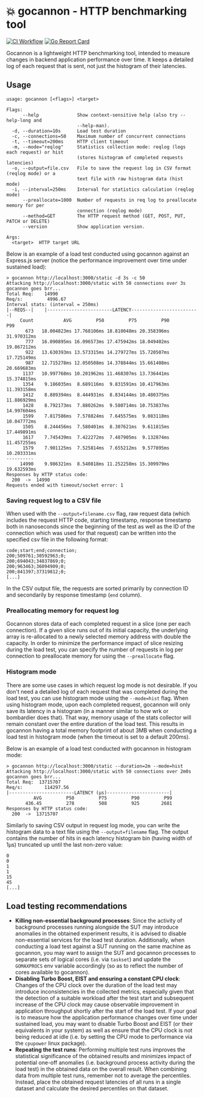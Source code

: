 # :boom: gocannon - HTTP benchmarking tool

[![CI Workflow](https://github.com/kffl/gocannon/workflows/CI/badge.svg)](https://github.com/kffl/gocannon/actions) [![Go Report Card](https://goreportcard.com/badge/github.com/kffl/gocannon)](https://goreportcard.com/report/github.com/kffl/gocannon)

Gocannon is a lightweight HTTP benchmarking tool, intended to measure changes in backend application performance over time. It keeps a detailed log of each request that is sent, not just the histogram of their latencies.

## Usage

```
usage: gocannon [<flags>] <target>

Flags:
      --help              Show context-sensitive help (also try --help-long and
                          --help-man).
  -d, --duration=10s      Load test duration
  -c, --connections=50    Maximum number of concurrent connections
  -t, --timeout=200ms     HTTP client timeout
  -m, --mode="reqlog"     Statistics collection mode: reqlog (logs each request) or hist
                          (stores histogram of completed requests latencies)
  -o, --output=file.csv   File to save the request log in CSV format (reqlog mode) or a
                          text file with raw histogram data (hist mode)
  -i, --interval=250ms    Interval for statistics calculation (reqlog mode)
      --preallocate=1000  Number of requests in req log to preallocate memory for per
                          connection (reqlog mode)
      --method=GET        The HTTP request method (GET, POST, PUT, PATCH or DELETE)
      --version           Show application version.

Args:
  <target>  HTTP target URL
```

Below is an example of a load test conducted using gocannon against an Express.js server (notice the performance improvement over time under sustained load):

```
> gocannon http://localhost:3000/static -d 3s -c 50
Attacking http://localhost:3000/static with 50 connections over 3s
gocannon goes brr...
Total Req:    14990
Req/s:         4996.67
Interval stats: (interval = 250ms)
|--REQS--|    |------------------------LATENCY-------------------------|
     Count           AVG         P50         P75         P90         P99
       673   18.004823ms 17.768106ms 18.810048ms 20.358396ms 31.970312ms
       777   16.090895ms 16.096573ms 17.475942ms 18.049402ms 19.867212ms
       922   13.630393ms 13.573315ms 14.279727ms 15.720507ms 17.725149ms
       987   12.715278ms 12.050508ms 14.378844ms 15.661408ms 20.669683ms
      1137   10.997768ms 10.201962ms 11.468307ms 13.736441ms 15.374815ms
      1354    9.186035ms  8.689116ms  9.831591ms 10.417963ms 11.393158ms
      1412    8.889394ms  8.444931ms  8.834144ms 10.480375ms 11.886929ms
      1428    8.792173ms  7.880262ms  9.580714ms 10.753837ms 14.997604ms
      1599    7.817586ms  7.578824ms  7.645575ms  9.083118ms 10.047772ms
      1505    8.244456ms  7.580401ms  8.307621ms  9.611815ms 17.449891ms
      1617    7.745439ms  7.422272ms  7.487905ms  9.132874ms 11.457255ms
      1579    7.901125ms  7.525814ms  7.655212ms  9.577895ms 10.203331ms
----------
     14990    9.986321ms  8.540818ms 11.252258ms 15.309979ms 19.632593ms
Responses by HTTP status code:
  200  ->  14990
Requests ended with timeout/socket error: 1
```

### Saving request log to a CSV file

When used with the `--output=filename.csv` flag, raw request data (which includes the request HTTP code, starting timestamp, response timestamp both in nanoseconds since the beginning of the test as well as the ID of the connection which was used for that request) can be written into the specified csv file in the following format:

```
code;start;end;connection;
200;509761;30592963;0;
200;694043;34837869;0;
200;963463;36094909;0;
200;841397;37319812;0;
[...]
```

In the CSV output file, the requests are sorted primarily by connection ID and secondarily by response timestamp (`end` column).

### Preallocating memory for request log

Gocannon stores data of each completed request in a slice (one per each connection). If a given slice runs out of its initial capacity, the underlying array is re-allocated to a newly selected memory address with double the capacity. In order to minimize the performance impact of slice resizing during the load test, you can specify the number of requests in log per connection to preallocate memory for using the `--preallocate` flag.

### Histogram mode

There are some use cases in which request log mode is not desirable. If you don't need a detailed log of each request that was completed during the load test, you can use histogram mode using the `--mode=hist` flag. When using histogram mode, upon each completed request, gocannon will only save its latency in a histogram (in a manner similar to how wrk or bombardier does that). That way, memory usage of the stats collector will remain constant over the entire duration of the load test. This results in gocannon having a total memory footprint of about 3MB when conducting a load test in histogram mode (when the timeout is set to a default 200ms).

Below is an example of a load test conducted with gocannon in histogram mode:

```
> gocannon http://localhost:3000/static --duration=2m --mode=hist
Attacking http://localhost:3000/static with 50 connections over 2m0s
gocannon goes brr...
Total Req:  13715707
Req/s:        114297.56
|------------------------LATENCY (μs)-----------------------|
          AVG         P50         P75         P90         P99
       436.45         278         508         925        2681
Responses by HTTP status code:
  200  ->  13715707
```

Similarly to saving CSV output in request log mode, you can write the histogram data to a text file using the `--output=filename` flag. The output contains the number of hits in each latency histogram bin (having width of 1μs) truncated up until the last non-zero value:

```
0
0
1
1
15
45
[...]
```

## Load testing recommendations

-   **Killing non-essential background processes**: Since the activity of background processes running alongside the SUT may introduce anomalies in the obtained experiment results, it is advised to disable non-essential services for the load test duration. Additionally, when conducting a load test against a SUT running on the same machine as gocannon, you may want to assign the SUT and gocannon processes to separate sets of logical cores (i.e. via `taskset`) and update the `GOMAXPROCS` env variable accordingly (so as to reflect the number of cores available to gocannon).
-   **Disabling Turbo Boost, EIST and ensuring a constant CPU clock**: Changes of the CPU clock over the duration of the load test may introduce inconsistencies in the collected metrics, especially given that the detection of a suitable workload after the test start and subsequent increase of the CPU clock may cause observable improvement in application throughput shortly after the start of the load test. If your goal is to measure how the application performance changes over time under sustained load, you may want to disable Turbo Boost and EIST (or their equivalents in your system) as well as ensure that the CPU clock is not being reduced at idle (i.e. by setting the CPU mode to performance via the `cpupower` linux package).
-   **Repeating the test runs**: Performing multiple test runs improves the statistical significance of the obtained results and minimizes impact of potential one-off anomalies (i.e. background process activity during the load test) in the obtained data on the overall result. When combining data from multiple test runs, remember not to average the percentiles. Instead, place the obtained request latencies of all runs in a single dataset and calculate the desired percentiles on that dataset.
